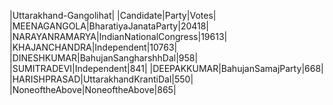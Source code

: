  
|Uttarakhand-Gangolihat|
|Candidate|Party|Votes|
|MEENAGANGOLA|BharatiyaJanataParty|20418|
|NARAYANRAMARYA|IndianNationalCongress|19613|
|KHAJANCHANDRA|Independent|10763|
|DINESHKUMAR|BahujanSangharshhDal|958|
|SUMITRADEVI|Independent|841|
|DEEPAKKUMAR|BahujanSamajParty|668|
|HARISHPRASAD|UttarakhandKrantiDal|550|
|NoneoftheAbove|NoneoftheAbove|865|
